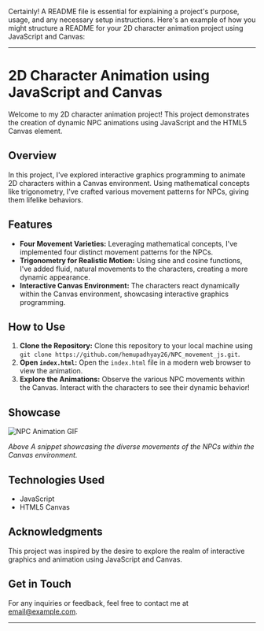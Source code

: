 Certainly! A README file is essential for explaining a project's purpose, usage, and any necessary setup instructions. Here's an example of how you might structure a README for your 2D character animation project using JavaScript and Canvas:

---

# 2D Character Animation using JavaScript and Canvas

Welcome to my 2D character animation project! This project demonstrates the creation of dynamic NPC animations using JavaScript and the HTML5 Canvas element. 

## Overview

In this project, I've explored interactive graphics programming to animate 2D characters within a Canvas environment. Using mathematical concepts like trigonometry, I've crafted various movement patterns for NPCs, giving them lifelike behaviors.

## Features

- **Four Movement Varieties:** Leveraging mathematical concepts, I've implemented four distinct movement patterns for the NPCs.
- **Trigonometry for Realistic Motion:** Using sine and cosine functions, I've added fluid, natural movements to the characters, creating a more dynamic appearance.
- **Interactive Canvas Environment:** The characters react dynamically within the Canvas environment, showcasing interactive graphics programming.

## How to Use

1. **Clone the Repository:** Clone this repository to your local machine using `git clone https://github.com/hemupadhyay26/NPC_movement_js.git`.
2. **Open `index.html`:** Open the `index.html` file in a modern web browser to view the animation.
3. **Explore the Animations:** Observe the various NPC movements within the Canvas. Interact with the characters to see their dynamic behavior!

## Showcase

![NPC Animation GIF](https://www.linkedin.com/posts/hem-upadhyay-4460b31b9_javascript-canvas-2danimation-activity-7140984216397275136-7G65?utm_source=share&utm_medium=member_desktop)

*Above A snippet showcasing the diverse movements of the NPCs within the Canvas environment.*

## Technologies Used

- JavaScript
- HTML5 Canvas

## Acknowledgments

This project was inspired by the desire to explore the realm of interactive graphics and animation using JavaScript and Canvas.

## Get in Touch

For any inquiries or feedback, feel free to contact me at [email@example.com](mailto:hemupadhyay444@gmail.com).

---
